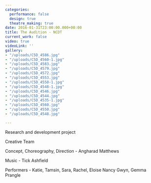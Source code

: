 ```yaml
---
categories:
  performance: false
  design: true
  theatre_making: true
date: 2016-01-31T23:00:00.000+00:00
title: The Audition - NCDT
current_work: false
video: true
videoLink: ''
gallery:
- "/uploads/C5D_4586.jpg"
- "/uploads/C5D_4560-1.jpg"
- "/uploads/C5D_4583.jpg"
- "/uploads/C5D_4579.jpg"
- "/uploads/C5D_4572.jpg"
- "/uploads/C5D_4553.jpg"
- "/uploads/C5D_4550-1.jpg"
- "/uploads/C5D_4548-1.jpg"
- "/uploads/C5D_4546.jpg"
- "/uploads/C5D_4544.jpg"
- "/uploads/C5D_4535-1.jpg"
- "/uploads/C5D_4560.jpg"
- "/uploads/C5D_4550.jpg"
- "/uploads/C5D_4548.jpg"

---
```


Research and development project

Creative Team

Concept, Choreography, Direction - Angharad Matthews

Music - Tick Ashfield

Performers - Katie, Tamsin, Sara, Rachel, Eloise Nancy Gwyn, Gemma Prangle